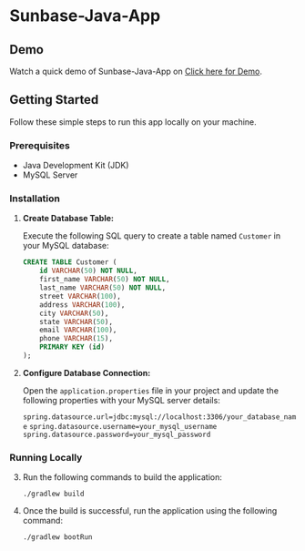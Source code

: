 # Sunbase-Java-App

## Demo

Watch a quick demo of Sunbase-Java-App on [Click here for Demo](https://vimeo.com/908245453).

## Getting Started

Follow these simple steps to run this app locally on your machine.

### Prerequisites

- Java Development Kit (JDK)
- MySQL Server

### Installation

1. **Create Database Table:**

   Execute the following SQL query to create a table named `Customer` in your MySQL database:

   ```sql
   CREATE TABLE Customer (
       id VARCHAR(50) NOT NULL,
       first_name VARCHAR(50) NOT NULL,
       last_name VARCHAR(50) NOT NULL,
       street VARCHAR(100),
       address VARCHAR(100),
       city VARCHAR(50),
       state VARCHAR(50),
       email VARCHAR(100),
       phone VARCHAR(15),
       PRIMARY KEY (id)
   );

2. **Configure Database Connection:**

   Open the `application.properties` file in your project and update the following properties with your MySQL server details:

   `spring.datasource.url=jdbc:mysql://localhost:3306/your_database_name`
   `spring.datasource.username=your_mysql_username`
   `spring.datasource.password=your_mysql_password`

### Running Locally

3. Run the following commands to build the application:

   `./gradlew build`

4. Once the build is successful, run the application using the following command:

   `./gradlew bootRun`
